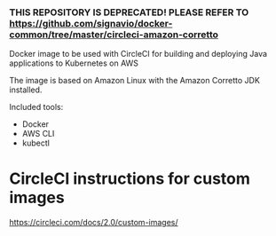 ### **THIS REPOSITORY IS DEPRECATED! PLEASE REFER TO https://github.com/signavio/docker-common/tree/master/circleci-amazon-corretto**

Docker image to be used with CircleCI for building and deploying Java applications to Kubernetes on AWS

The image is based on Amazon Linux with the Amazon Corretto JDK installed.

Included tools:
- Docker
- AWS CLI
- kubectl

# CircleCI instructions for custom images
https://circleci.com/docs/2.0/custom-images/
